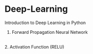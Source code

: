# Deep-Learning
Introduction to Deep Learning in Python
<br>
1. Forward Propagation Neural Network
<br>
2. Activation Function (RELU)
